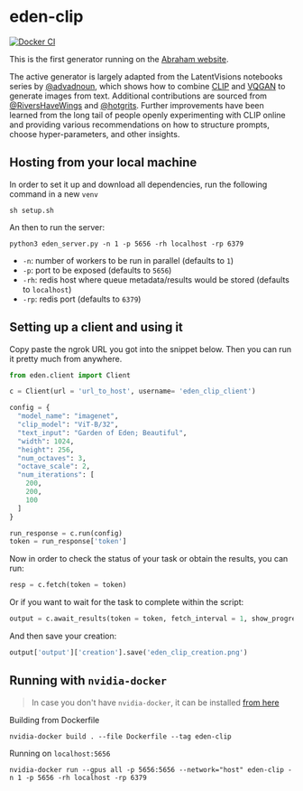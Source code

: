 # eden-clip

[![Docker CI](https://github.com/abraham-ai/eden-clip/actions/workflows/docker-ci.yml/badge.svg)](https://github.com/abraham-ai/eden-clip/actions/workflows/docker-ci.yml)

This is the first generator running on the [Abraham website](https://www.abraham.ai/create).

The active generator is largely adapted from the LatentVisions notebooks series by [@advadnoun](https://twitter.com/advadnoun/), which shows how to combine [CLIP](https://github.com/openai/CLIP) and [VQGAN](https://github.com/CompVis/taming-transformers) to generate images from text. Additional contributions are sourced from [@RiversHaveWings](https://twitter.com/RiversHaveWings) and [@hotgrits](https://twitter.com/torridgristle). Further improvements have been learned from the long tail of people openly experimenting with CLIP online and providing various recommendations on how to structure prompts, choose hyper-parameters, and other insights.

## Hosting from your local machine

In order to set it up and download all dependencies, run the following command in a new `venv`

```
sh setup.sh
```

An then to run the server: 

```
python3 eden_server.py -n 1 -p 5656 -rh localhost -rp 6379
```
- `-n`: number of workers to be run in parallel (defaults to `1`)
- `-p`: port to be exposed (defaults to `5656`)
- `-rh`: redis host where queue metadata/results would be stored (defaults to `localhost`)
- `-rp`: redis port (defaults to `6379`)

## Setting up a client and using it

Copy paste the ngrok URL you got into the snippet below. Then you can run it pretty much from anywhere. 

```python
from eden.client import Client

c = Client(url = 'url_to_host', username= 'eden_clip_client')

config = {
  "model_name": "imagenet",
  "clip_model": "ViT-B/32",
  "text_input": "Garden of Eden; Beautiful",
  "width": 1024,
  "height": 256,
  "num_octaves": 3,
  "octave_scale": 2,
  "num_iterations": [
    200,
    200,
    100
  ]
}  

run_response = c.run(config)
token = run_response['token']
```

Now in order to check the status of your task or obtain the results, you can run: 

```python
resp = c.fetch(token = token)
```

Or if you want to wait for the task to complete within the script:

```python
output = c.await_results(token = token, fetch_interval = 1, show_progress = False)
```

And then save your creation:

```python
output['output']['creation'].save('eden_clip_creation.png')
```
## Running with `nvidia-docker`

> In case you don't have `nvidia-docker`, it can be installed [from here](https://docs.nvidia.com/datacenter/cloud-native/container-toolkit/install-guide.html)

Building from Dockerfile
```
nvidia-docker build . --file Dockerfile --tag eden-clip
```

Running on `localhost:5656`
```
nvidia-docker run --gpus all -p 5656:5656 --network="host" eden-clip -n 1 -p 5656 -rh localhost -rp 6379
```
